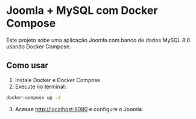 # Joomla + MySQL com Docker Compose

Este projeto sobe uma aplicação Joomla com banco de dados MySQL 8.0 usando Docker Compose.

## Como usar

1. Instale Docker e Docker Compose
2. Execute no terminal:

```bash
docker-compose up -d
```

3. Acesse [http://localhost:8080](http://localhost:8080) e configure o Joomla.
